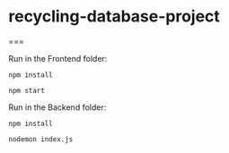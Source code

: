 # recycling-database-project
===

Run in the Frontend folder:
```
npm install

npm start
```

Run in the Backend folder:

```
npm install

nodemon index.js

```
